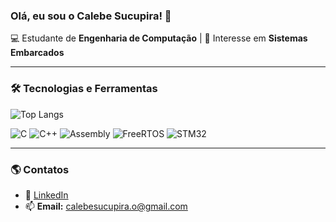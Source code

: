 ### Olá, eu sou o Calebe Sucupira! 👋

💻 Estudante de **Engenharia de Computação** | 🔧 Interesse em **Sistemas Embarcados**

---

### 🛠️ Tecnologias e Ferramentas

![Top Langs](https://github-readme-stats.vercel.app/api/top-langs/?username=calebe-sucupira&layout=compact&theme=dracula)

![C](https://img.shields.io/badge/-C-00599C?style=flat-square&logo=c&logoColor=white)
![C++](https://img.shields.io/badge/-C++-00599C?style=flat-square&logo=c%2B%2B&logoColor=white)
![Assembly](https://img.shields.io/badge/-Assembly-525252?style=flat-square&logo=assembly&logoColor=white)
![FreeRTOS](https://img.shields.io/badge/-FreeRTOS-0091BD?style=flat-square&logo=freertos&logoColor=white)
![STM32](https://img.shields.io/badge/-STM32-03234B?style=flat-square&logo=stmicroelectronics&logoColor=white)


---

### 🌎 Contatos
- 💼 [LinkedIn](https://www.linkedin.com/in/calebe-sucupira-214274204/overlay/about-this-profile/?lipi=urn%3Ali%3Apage%3Ad_flagship3_profile_view_base%3BpW%2BCER4sTN%2Buqbko3moA3Q%3D%3D)
- 📫 **Email:** calebesucupira.o@gmail.com

